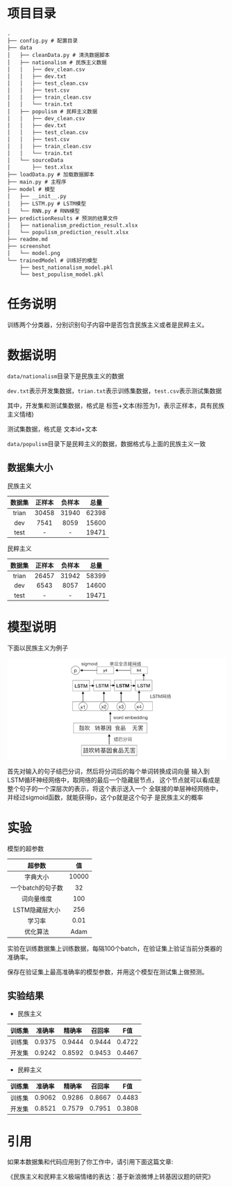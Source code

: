# 项目目录
```
.
├── config.py # 配置目录
├── data
│   ├── cleanData.py # 清洗数据脚本
│   ├── nationalism # 民族主义数据
│   │   ├── dev_clean.csv
│   │   ├── dev.txt
│   │   ├── test_clean.csv
│   │   ├── test.csv
│   │   ├── train_clean.csv
│   │   └── train.txt
│   ├── populism # 民粹主义数据
│   │   ├── dev_clean.csv
│   │   ├── dev.txt
│   │   ├── test_clean.csv
│   │   ├── test.csv
│   │   ├── train_clean.csv
│   │   └── train.txt
│   └── sourceData
│       ├── test.xlsx
├── loadData.py # 加载数据脚本
├── main.py # 主程序
├── model # 模型
│   ├── __init__.py
│   ├── LSTM.py # LSTM模型
│   └── RNN.py # RNN模型
├── predictionResults # 预测的结果文件
│   ├── nationalism_prediction_result.xlsx 
│   └── populism_prediction_result.xlsx
├── readme.md 
├── screenshot
│   └── model.png
└── trainedModel # 训练好的模型
    ├── best_nationalism_model.pkl
    └── best_populism_model.pkl
```
# 任务说明
训练两个分类器，分别识别句子内容中是否包含民族主义或者是民粹主义。

# 数据说明
`data/nationalism`目录下是民族主义的数据

`dev.txt`表示开发集数据，`trian.txt`表示训练集数据，`test.csv`表示测试集数据

其中，开发集和测试集数据，格式是 标签+文本(标签为1，表示正样本，具有民族主义情绪)

测试集数据，格式是 文本id+文本

`data/populism`目录下是民粹主义的数据，数据格式与上面的民族主义一致

## 数据集大小

民族主义

| 数据集 | 正样本 | 负样本 | 总量|
| :------:| :------:  | :------:  |:---:|
|trian|30458|31940|62398|
| dev |7541|8059|15600|
|test| -| -|19471|

民粹主义

| 数据集 | 正样本 | 负样本 | 总量|
| :------:| :------:  | :------:  |:---:|
|trian|26457|31942|58399|
| dev |6543|8057|14600|
|test| -| -|19471|


# 模型说明
下面以民族主义为例子

![](./screenshot/model.png)

首先对输入的句子结巴分词，然后将分词后的每个单词转换成词向量
输入到LSTM循环神经网络中，取网络的最后一个隐藏层节点，
这个节点就可以看成是整个句子的一个深层次的表示，将这个表示送入一个
全联接的单层神经网络中，并经过sigmoid函数，就能获得p，这个p就是这个句子
是民族主义的概率


# 实验
模型的超参数

| 超参数 | 值 |
| :------:| :------:  |
|字典大小 | 10000|
|一个batch的句子数|  32|
|词向量维度|  100|
|LSTM隐藏层大小 | 256|
|学习率 |0.01|
|优化算法|Adam|

实验在训练数据集上训练数据，每隔100个batch，在验证集上验证当前分类器的准确率。

保存在验证集上最高准确率的模型参数，并用这个模型在测试集上做预测。

## 实验结果

- 民族主义

| 训练集 | 准确率 | 精确率| 召回率| F值|
| :---: | :---: |:---:|:---:| :---:|
| 训练集 | 0.9375 |0.9444|0.9444|0.4722|
| 开发集 | 0.9242 |0.8592|0.9453|0.4467|


- 民粹主义

| 训练集 | 准确率 | 精确率| 召回率| F值|
| :---: | :---: |:---:|:---:| :---:|
| 训练集 | 0.9062 |0.9286|0.8667|0.4483|
| 开发集 | 0.8521 |0.7579|0.7951|0.3808|



# 引用
如果本数据集和代码应用到了你工作中，请引用下面这篇文章:

《民族主义和民粹主义极端情绪的表达：基于新浪微博上转基因议题的研究》

